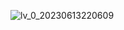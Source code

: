 ![lv_0_20230613220609](https://github.com/KuruJPS/KuruJPS/assets/136661416/c2bd50df-2286-4f40-b851-847328585d89)


